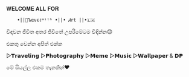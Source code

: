 <!--

**Here are some ideas to get you started:**

🙋‍♀️ A short introduction - what is your organization all about?
🌈 Contribution guidelines - how can the community get involved?
👩‍💻 Useful resources - where can the community find your docs? Is there anything else the community should know?
🍿 Fun facts - what does your team eat for breakfast?
🧙 Remember, you can do mighty things with the power of [Markdown](https://docs.github.com/github/writing-on-github/getting-started-with-writing-and-formatting-on-github/basic-writing-and-formatting-syntax)
-->

𝐖𝐄𝐋𝐂𝐎𝐌𝐄 𝐀𝐋𝐋 𝐅𝐎𝐑

        •||👣Ꮦανєℓʷⁱᵗʰ •||• Ꮧrt ||•🇱🇰

විඳවන ජීවිත අතර ජීවිතේ උපරිමේටම විඳින්න😍

එකතු වෙන්න අපිත් එක්ක

▷𝗧𝗿𝗮𝘃𝗲𝗹𝗶𝗻𝗴
▷𝗣𝗵𝗼𝘁𝗼𝗴𝗿𝗮𝗽𝗵𝘆
▷𝗠𝗲𝗺𝗲
▷𝗠𝘂𝘀𝗶𝗰 
▷𝗪𝗮𝗹𝗹𝗽𝗮𝗽𝗲𝗿 & 𝗗𝗣

මේ සියල්ල එකම තැනකින්❤️
